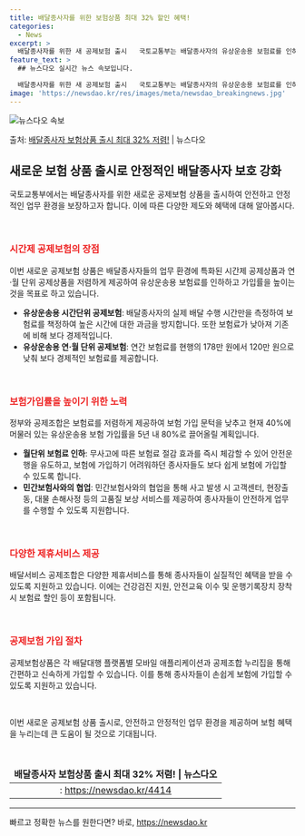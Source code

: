 ```yaml
---
title: 배달종사자를 위한 보험상품 최대 32% 할인 혜택!
categories:
  - News
excerpt: >
  배달종사자를 위한 새 공제보험 출시   국토교통부는 배달종사자의 유상운송용 보험료를 인하하고 가입률을 높이기…
feature_text: >
  ## 뉴스다오 실시간 뉴스 속보입니다.

  배달종사자를 위한 새 공제보험 출시   국토교통부는 배달종사자의 유상운송용 보험료를 인하하고 가입률을 높이기…
image: 'https://newsdao.kr/res/images/meta/newsdao_breakingnews.jpg'
---
```


![뉴스다오 속보](https://newsdao.kr/res/images/meta/newsdao_breakingnews.jpg)

<p>출처: <a href="https://newsdao.kr/4414" rel="dofollow">배달종사자 보험상품 출시 최대 32% 저렴!</a> | 뉴스다오</p>

<h2 data-ke-size="size26">새로운 보험 상품 출시로 안정적인 배달종사자 보호 강화</h2>
국토교통부에서는 배달종사자를 위한 새로운 공제보험 상품을 출시하여 안전하고 안정적인 업무 환경을 보장하고자 합니다. 이에 따른 다양한 제도와 혜택에 대해 알아봅시다.

<p data-ke-size="size16">&nbsp;</p>

<h3><b><span style="color: #ee2323;">시간제 공제보험의 장점</span></b></h3>
이번 새로운 공제보험 상품은 배달종사자들의 업무 환경에 특화된 시간제 공제상품과 연·월 단위 공제상품을 저렴하게 제공하여 유상운송용 보험료를 인하하고 가입률을 높이는 것을 목표로 하고 있습니다.

<ul>
<li><b>유상운송용 시간단위 공제보험</b>: 배달종사자의 실제 배달 수행 시간만을 측정하여 보험료를 책정하여 높은 시간에 대한 과금을 방지합니다. 또한 보험료가 낮아져 기존에 비해 보다 경제적입니다.</li>
<li><b>유상운송용 연·월 단위 공제보험</b>: 연간 보험료를 현행의 178만 원에서 120만 원으로 낮춰 보다 경제적인 보험료를 제공합니다.</li>
</ul>

<p data-ke-size="size16">&nbsp;</p>

<h3><b><span style="color: #ee2323;">보험가입률을 높이기 위한 노력</span></b></h3>
정부와 공제조합은 보험료를 저렴하게 제공하여 보험 가입 문턱을 낮추고 현재 40%에 머물러 있는 유상운송용 보험 가입률을 5년 내 80%로 끌어올릴 계획입니다.

<ul>
<li><b>월단위 보험료 인하</b>: 무사고에 따른 보험료 절감 효과를 즉시 체감할 수 있어 안전운행을 유도하고, 보험에 가입하기 어려워하던 종사자들도 보다 쉽게 보험에 가입할 수 있도록 합니다.</li>
<li><b>민간보험사와의 협업</b>: 민간보험사와의 협업을 통해 사고 발생 시 고객센터, 현장출동, 대물 손해사정 등의 고품질 보상 서비스를 제공하여 종사자들이 안전하게 업무를 수행할 수 있도록 지원합니다.</li>
</ul>

<p data-ke-size="size16">&nbsp;</p>

<h3><b><span style="color: #ee2323;">다양한 제휴서비스 제공</span></b></h3>
배달서비스 공제조합은 다양한 제휴서비스를 통해 종사자들이 실질적인 혜택을 받을 수 있도록 지원하고 있습니다. 이에는 건강검진 지원, 안전교육 이수 및 운행기록장치 장착 시 보험료 할인 등이 포함됩니다.

<p data-ke-size="size16">&nbsp;</p>

<h3><b><span style="color: #ee2323;">공제보험 가입 절차</span></b></h3>
공제보험상품은 각 배달대행 플랫폼별 모바일 애플리케이션과 공제조합 누리집을 통해 간편하고 신속하게 가입할 수 있습니다. 이를 통해 종사자들이 손쉽게 보험에 가입할 수 있도록 지원하고 있습니다.

<p data-ke-size="size16">&nbsp;</p>

이번 새로운 공제보험 상품 출시로, 안전하고 안정적인 업무 환경을 제공하며 보험 혜택을 누리는데 큰 도움이 될 것으로 기대됩니다.
<p data-ke-size="size16">&nbsp;</p>

<table>
<thead>
<tr>
<td style="text-align: center; height: 17px;"><b>배달종사자 보험상품 출시 최대 32% 저렴! | 뉴스다오</b></td>
</tr>
</thead>
<tbody>
<tr>
<td style="text-align: center; height: 17px;">: <a href="https://newsdao.kr/4414">https://newsdao.kr/4414</a></td>
</tr>
</tbody>
</table>

<hr> 

빠르고 정확한 뉴스를 원한다면? 바로, <a href="https://newsdao.kr" rel="dofollow">https://newsdao.kr</a>


    
